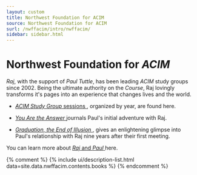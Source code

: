 ```yaml
---
layout: custom
title: Northwest Foundation for ACIM
source: Northwest Foundation for ACIM
surl: /nwffacim/intro/nwffacim/
sidebar: sidebar.html
---
```


<div markdown="1" class="container content">

# Northwest Foundation for *ACIM*

*Raj*, with the support of *Paul Tuttle*, has been leading *ACIM* study groups
since 2002. Being the ultimate authority on the *Course*, Raj lovingly transforms
it's pages into an experience that changes lives and the world.

-   [ *ACIM Study Group* sessions ](/nwffacim/intro/acim/), organized by
    year, are found here.

-   [ *You Are the Answer* ](/nwffacim/intro/yaa/) journals Paul's initial
    adventure with Raj.

-   [ *Graduation, the End of Illusion* ](/nwffacim/intro/grad/), gives
    an enlightening glimpse into Paul's relationship with Raj nine years
    after their first meeting.

You can learn more about [ *Raj* and *Paul* ](/nwffacim/paul/) here.

{% comment %}
{% include ui/description-list.html data=site.data.nwffacim.contents.books %}
{% endcomment %}

</div>


